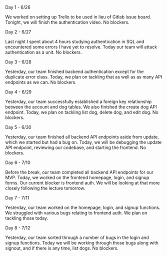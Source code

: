 Day 1 - 6/26

We worked on setting up Trello to be used in lieu of Gitlab issue board. Tonight, we will finish the authentication video. No blockers.

Day 2 - 6/27

Last night I spent about 4 hours studying authentication in SQL and encountered some errors I have yet to resolve. Today our team will attack authentication as a unit. No blockers.

Day 3 - 6/28

Yesterday, our team finished backend authentication except for the duplicate error class. Today, we plan on tackling that as well as as many API endpoints as we can. No blockers.

Day 4 - 6/29

Yesterday, our team successfully established a foreign key relationship between the account and dog tables. We also finished the create dog API endpoint. Today, we plan on tackling list dog, delete dog, and edit dog. No blockers.

Day 5 - 6/30

Yesterday, our team finished all backend API endpoints aside from update, which we started but had a bug on. Today, we will be debugging the update API endpoint, reviewing our codebase, and starting the frontend. No blockers.

Day 6 - 7/10

Before the break, our team completed all backend API endpoints for our MVP. Today, we worked on the frontend homepage, login, and signup forms. Our current blocker is frontend auth. We will be looking at that more closely following the lecture tomorrow.

Day 7 - 7/11

Yesterday, our team worked on the homepage, login, and signup functions. We struggled with various bugs relating to frontend auth. We plan on tackling those today.

Day 8 - 7/12

Yesterday, our team sorted through a number of bugs in the login and signup functions. Today we will be working through those bugs along with signout, and if there is any time, list dogs. No blockers.
